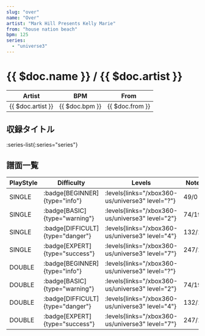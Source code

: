 ```yaml
---
slug: "over"
name: "Over"
artist: "Mark Hill Presents Kelly Marie"
from: "house nation beach"
bpm: 125
series:
  - "universe3"
---
```


# {{ $doc.name }} / {{ $doc.artist }}

|Artist|BPM|From|
|------|---|----|
|{{ $doc.artist }}|{{ $doc.bpm }}|{{ $doc.from }}|

## 収録タイトル

:series-list{:series="series"}

## 譜面一覧

|PlayStyle|Difficulty|Levels|Notes|Movie|
|---------|----------|------|-----|-----|
|SINGLE| :badge[BEGINNER]{type="info"}| :levels{links="/xbox360-us/universe3" level="?"}|49/0||
|SINGLE| :badge[BASIC]{type="warning"}| :levels{links="/xbox360-us/universe3" level="2"}|74/19||
|SINGLE| :badge[DIFFICULT]{type="danger"}| :levels{links="/xbox360-us/universe3" level="4"}|132/16||
|SINGLE| :badge[EXPERT]{type="success"}| :levels{links="/xbox360-us/universe3" level="7"}|247/15||
|DOUBLE| :badge[BEGINNER]{type="info"}| :levels{links="/xbox360-us/universe3" level="?"}|||
|DOUBLE| :badge[BASIC]{type="warning"}| :levels{links="/xbox360-us/universe3" level="2"}|74/19||
|DOUBLE| :badge[DIFFICULT]{type="danger"}| :levels{links="/xbox360-us/universe3" level="4"}|132/16||
|DOUBLE| :badge[EXPERT]{type="success"}| :levels{links="/xbox360-us/universe3" level="7"}|247/15||
